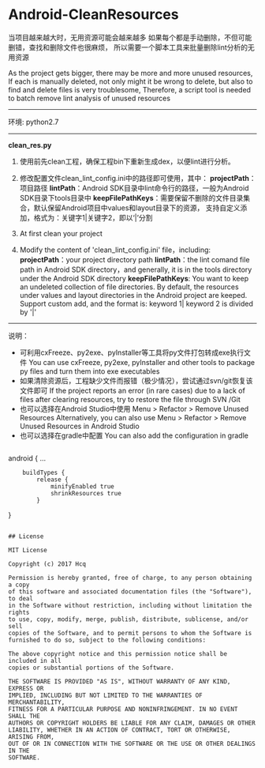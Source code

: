 # Android-CleanResources

当项目越来越大时，无用资源可能会越来越多
如果每个都是手动删除，不但可能删错，查找和删除文件也很麻烦，
所以需要一个脚本工具来批量删除lint分析的无用资源

As the project gets bigger, there may be more and more unused resources,
If each is manually deleted, not only might it be wrong to delete, but also to find and delete files is very troublesome,
Therefore, a script tool is needed to batch remove lint analysis of unused resources

- - -

环境: python2.7

- - -

**clean_res.py**

1. 使用前先clean工程，确保工程bin下重新生成dex，以便lint进行分析。
1. 修改配置文件clean_lint_config.ini中的路径即可使用，其中：
**projectPath**：项目路径
**lintPath**：Android SDK目录中lint命令行的路径，一般为Android SDK目录下tools目录中
**keepFilePathKeys**：需要保留不删除的文件目录集合，默认保留Android项目中values和layout目录下的资源，
支持自定义添加，格式为：关键字1|关键字2，即以‘|’分割


1. At first clean your project
1. Modify the content of 'clean_lint_config.ini' file，including:
**projectPath**：your project directory path
**lintPath**：the lint comand file path in Android SDK directory，and generally, it is in the tools directory under the Android SDK directory
**keepFilePathKeys**: You want to keep an undeleted collection of file directories.
By default, the resources under values and layout directories in the Android project are keeped.
Support custom add, and the format is: keyword 1| keyword 2 is divided by '|'

- - -

说明：
- 可利用cxFreeze、py2exe、pyInstaller等工具将py文件打包转成exe执行文件
	You can use cxFreeze, py2exe, pyInstaller and other tools to package py files and turn them into exe executables
- 如果清除资源后，工程缺少文件而报错（极少情况），尝试通过svn/git恢复该文件即可
	If the project reports an error (in rare cases) due to a lack of files after clearing resources, try to restore the file through SVN /Git
- 也可以选择在Android Studio中使用 Menu > Refactor > Remove Unused Resources
	Alternatively, you can also use Menu > Refactor > Remove Unused Resources in Android Studio
- 也可以选择在gradle中配置
	You can also add the configuration in gradle
	```
android {
        ...

        buildTypes {
            release {
            	minifyEnabled true
                shrinkResources true
            }
   }
```

## License

MIT License

Copyright (c) 2017 Hcq

Permission is hereby granted, free of charge, to any person obtaining a copy
of this software and associated documentation files (the "Software"), to deal
in the Software without restriction, including without limitation the rights
to use, copy, modify, merge, publish, distribute, sublicense, and/or sell
copies of the Software, and to permit persons to whom the Software is
furnished to do so, subject to the following conditions:

The above copyright notice and this permission notice shall be included in all
copies or substantial portions of the Software.

THE SOFTWARE IS PROVIDED "AS IS", WITHOUT WARRANTY OF ANY KIND, EXPRESS OR
IMPLIED, INCLUDING BUT NOT LIMITED TO THE WARRANTIES OF MERCHANTABILITY,
FITNESS FOR A PARTICULAR PURPOSE AND NONINFRINGEMENT. IN NO EVENT SHALL THE
AUTHORS OR COPYRIGHT HOLDERS BE LIABLE FOR ANY CLAIM, DAMAGES OR OTHER
LIABILITY, WHETHER IN AN ACTION OF CONTRACT, TORT OR OTHERWISE, ARISING FROM,
OUT OF OR IN CONNECTION WITH THE SOFTWARE OR THE USE OR OTHER DEALINGS IN THE
SOFTWARE.
